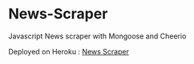 # News-Scraper
Javascript News scraper with Mongoose and Cheerio

Deployed on Heroku :  [News Scraper](https://ratopati-scraper.herokuapp.com/)
